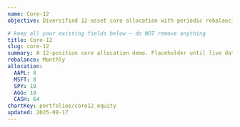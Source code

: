 ```yaml
---
name: Core-12
objective: Diversified 12-asset core allocation with periodic rebalancing.

# keep all your existing fields below — do NOT remove anything
title: Core-12
slug: core-12
summary: A 12-position core allocation demo. Placeholder until live data.
rebalance: Monthly
allocation:
  AAPL: 8
  MSFT: 8
  SPY: 10
  AGG: 10
  CASH: 64
chartKey: portfolios/core12_equity
updated: 2025-08-17
---
```

